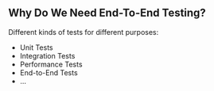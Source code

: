 ##  Why Do We Need End-To-End Testing?

Different kinds of tests for different purposes:

* Unit Tests
* Integration Tests
* Performance Tests
* End-to-End Tests
* ...

